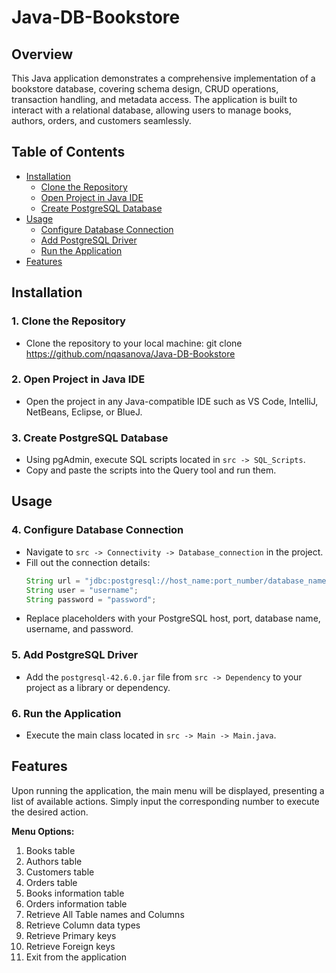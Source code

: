 # Java-DB-Bookstore

## Overview
This Java application demonstrates a comprehensive implementation of a bookstore database, covering schema design, CRUD operations, transaction handling, and metadata access. The application is built to interact with a relational database, allowing users to manage books, authors, orders, and customers seamlessly.

## Table of Contents
 - [Installation](#installation)
    - [Clone the Repository](#1-clone-the-repository)
    - [Open Project in Java IDE](#2-open-project-in-java-ide)
    - [Create PostgreSQL Database](#3-create-postgresql-database)
 - [Usage](#usage)
    - [Configure Database Connection](#4-configure-database-connection)
    - [Add PostgreSQL Driver](#5-add-postgresql-driver)
    - [Run the Application](#6-run-the-application)
- [Features](#features)

## Installation

### 1. Clone the Repository
   - Clone the repository to your local machine: git clone https://github.com/nqasanova/Java-DB-Bookstore

### 2. Open Project in Java IDE
   - Open the project in any Java-compatible IDE such as VS Code, IntelliJ, NetBeans, Eclipse, or BlueJ.

### 3. Create PostgreSQL Database
   - Using pgAdmin, execute SQL scripts located in `src -> SQL_Scripts`.
   - Copy and paste the scripts into the Query tool and run them.

## Usage

### 4. Configure Database Connection
   - Navigate to `src -> Connectivity -> Database_connection` in the project.
   - Fill out the connection details:
      ```java
      String url = "jdbc:postgresql://host_name:port_number/database_name";
      String user = "username";
      String password = "password";
      ```
   - Replace placeholders with your PostgreSQL host, port, database name, username, and password.

### 5. Add PostgreSQL Driver
   - Add the `postgresql-42.6.0.jar` file from `src -> Dependency` to your project as a library or dependency.

### 6. Run the Application
   - Execute the main class located in `src -> Main -> Main.java`.

## Features

Upon running the application, the main menu will be displayed, presenting a list of available actions. Simply input the corresponding number to execute the desired action.

**Menu Options:**
1. Books table
2. Authors table
3. Customers table
4. Orders table
5. Books information table
6. Orders information table
7. Retrieve All Table names and Columns
8. Retrieve Column data types
9. Retrieve Primary keys
10. Retrieve Foreign keys
11. Exit from the application
